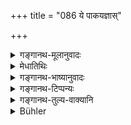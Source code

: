 +++
title = "086 ये पाकयज्ञास्"

+++

<details><summary>गङ्गानथ-मूलानुवादः</summary>

The four cooked offerings, along with the enjoined sacrifices,—all these are not worth the sixteenth part of the offering that consists in the repeating of mantras.—(86)
</details>

<details><summary>मेधातिथिः</summary>

महायज्ञाः **पाकयज्ञा** उच्यन्ते, ब्रह्मयज्ञं वर्जयित्वा **चत्वारो** यज्ञा भवन्ति । **विधियज्ञा** उक्तास् तैः समन्विताः सहिताः । **कलाम्** अंशं **षोडशीं नार्हन्ति** । षोडशेन भागेन न समा भवन्ति । अथ वार्हतिः प्राप्त्यङ्गे मूल्यपणने वर्तते । अर्हशब्दात् तिपं कृत्वा अर्हन्ति रूपम् ॥ २.८६ ॥
</details>

<details><summary>गङ्गानथ-भाष्यानुवादः</summary>

The five ‘great sacrifices,’ leaving off the are what are meant by the ‘four cooked offerings.’

‘*Enjoined sacrifices*’—those already described (under the preceding verse); along with these latter, the former (four) ‘are not worth the sixteenth part’—*i.e*., are not equal to the sixteenth part.

Or, the root ‘*arha*’ may be taken in the sense of the price paid for the obtaining of a certain thing. The root ‘*arha*’ with the Present-Tense-ending ‘*tip*’ gives the form ‘*arhanti*.’—(86)
</details>

<details><summary>गङ्गानथ-टिप्पन्यः</summary>

‘*Pākayajñāḥ*’—This term stands for the last four of the five
‘*Mahāyajña*’—

1.  *Brahmayajña* (Vedic study),
2.  *Devayajña* (the Vaiśvadeva offerings),
3.  *Pitṛyajña* (daily Śrāddha offerings),
4.  *Bhūtayajña* (Bali offerings)
5.  and *Manuṣyayajña* (Feeding of guests),

according to Medhātithi, Kullūka, Nārāyaṇa and Nandana.

According to Govindarāja and Rāghvānanda, it stands for all *Śrauta* and
*Smārta* offerings.

The main classification of sacrifices is based upon the difference in
the substances offered. On this basis they have been classified as
under:—

\(l\) *Haviryajñas*, also called ‘Iṣti’, consisting in the offering of
such substances as milk, butter, rice, barley and other grains;—the
principal representatives of this class are (*a*) the *Darśapūrṇamāsa*,
which is described in detail in the Śatapatha Brāhmaṇa (I and II); and
its six ectypes—(*b*) the *Agnyādhāna*, (*c*) the *Agnihotra* (*d*) the
*Āgrahāyaṇeṣṭi* (*e*) the *Cāturmāsya*, (*f*) the *Paśubandha* and (*g*)
the *Sautrāmaṇi*; all these are offered into fire specially consecrated
by the *Agnyādhāna* rite, which serving as it does only the purpose of
preparing the fire for other sacrifices, is not a *sacrifice* in the
strict sense of the term,—as has been remarked by Karka in his
commentary on Kātyāyana’s Śrautasūtra.

\(2\) *Pākayajñas* consisting of the offering of cooked substances, not
in the consecrated fire, but in the domestic fire and other receptacles.
The seven principal sacrifices included under this category are—the five
‘great sacrifices’ (described in *Śatapatha Brāhmaṇa* 10-5.7 and in
Manu, 3.70), the *Aṣṭakās*, the *Pārvaṇa* offerings, the *Śrāvaṇī*, the
*Āgrahāyaṇī*, the *Caitrī* and the *Āśvāyujī*. These are described in
the *Gṛhya*—not *Śrauta*—Sūtras. Though the substances offered in these
are not very different from those in the Iṣṭis on Haviryajñas, yet they
are classed separately, on the ground that the receptacle of the
offerings in their case is not the consecrated fire.

\(3\) *Somayajñas* in which the substance offered is the Soma-juice; it
includes the following seven sacrifices—(*a*) *Agniṣṭoma*, (*b*)
*Atyagniṣṭoma*, (*c*) *Ukthya*, (*d*) *Śoḍaśin* (*e*) *Vājapeya*, (*f*)
*Atirātra* and (*g*) *Āptoryamā*. Almost all *Somayajñas* involve the
killing of an animal, hence the Animal-sacrifices, Paśuyāgas, have been
included by older writers under this category; though later writers have
drawn a distinction between the *Somayāga* and the *Paśuyāga*. The very
elaborate sacrifices, such as the *Aśvamedha*, the *Rājasūya*, the
*Pauṇḍarīka* and the *Gosava* (according to Devala)—are generally
classed apart, under the generic name of *Mahāyajñakratu*’.

(See in this connection, Prābhākara-Mīmāṃsā, pp. 251-253).
</details>

<details><summary>गङ्गानथ-तुल्य-वाक्यानि</summary>

*Viṣṇu-smṛti*, 55.20 and *Vasiṣṭha*, 26.11—\[reproduce the Words of
Manu\].

*Bhagavadgītā*.—‘Among sacrifices, I am the Japa-offering.’
</details>

<details><summary>Bühler</summary>

086	The four Pakayagnas and those sacrifices which are enjoined by the rules (of the Veda) are all together not equal in value to a sixteenth part of the sacrifice consisting of muttered prayers.
</details>
